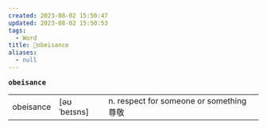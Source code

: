 ```yaml
---
created: 2023-08-02 15:50:47
updated: 2023-08-02 15:50:53
tags:
  - Word
title: 📖obeisance
aliases:
  - null
---
```


<pre><strong>obeisance</strong></pre>
|   |   |   |
|---|---|---|
|obeisance|[əʊˈbeɪsns]|n. respect for someone or something 尊敬|